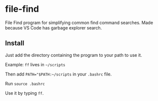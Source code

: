 # file-find
File Find program for simplifying common find command searches. Made because VS Code has garbage explorer search.

## Install

Just add the directory containing the program to your path to use it.

Example: `ff` lives in `~/scripts`

Then add `PATH="$PATH:~/scripts` in your `.bashrc` file.

Run `source .bashrc`

Use it by typing `ff`.
